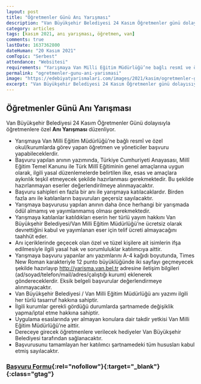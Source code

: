 ```yaml
---
layout: post
title: "Öğretmenler Günü Anı Yarışması"
description: "Van Büyükşehir Belediyesi 24 Kasım Öğretmenler günü dolayısıyla öğretmenlere özel Anı Yarışması düzenliyor."
category: articles
tags: [kasım 2021, anı yarışması, öğretmen, van]
comments: true
lastDate: 1637362800
dateHuman: "20 Kasım 2021"
comTopic: "Serbest"
attendance: "Websitesi"
requirements: "Yarışmaya Van Milli Eğitim Müdürlüğü’ne bağlı resmî ve özel okul/kurumlarda görev yapan öğretmen ve yöneticiler başvuru yapabileceklerdir"
permalink: "ogretmenler-gunu-ani-yarismasi"
image: "https://edebiyatyarismalari.com/images/2021/kasim/ogretmenler-gunu-ani-yarismasi.jpg"
excerpt: "Van Büyükşehir Belediyesi 24 Kasım Öğretmenler günü dolayısıyla öğretmenlere özel Anı Yarışması düzenliyor."
---
```


## Öğretmenler Günü Anı Yarışması
Van Büyükşehir Belediyesi 24 Kasım Öğretmenler Günü dolayısıyla öğretmenlere özel **Anı Yarışması** düzenliyor.  

- Yarışmaya Van Milli Eğitim Müdürlüğü’ne bağlı resmî ve özel okul/kurumlarda görev yapan öğretmen ve yöneticiler başvuru yapabileceklerdir.
- Başvuru yapılan anının yazımında, Türkiye Cumhuriyeti Anayasası, Millî Eğitim Temel Kanunu ile Türk Millî Eğitiminin genel amaçlarına uygun olarak, ilgili yasal düzenlemelerde belirtilen ilke, esas ve amaçlara aykırılık teşkil etmeyecek şekilde hazırlanması gerekmektedir. Bu şekilde hazırlanmayan eserler değerlendirilmeye alınmayacaktır.
- Başvuru sahipleri en fazla bir anı ile yarışmaya katılacaklardır. Birden fazla anı ile katılanların başvuruları geçersiz sayılacaktır.
- Yarışmaya başvurusu yapılan anının daha önce herhangi bir yarışmada ödül almamış ve yayımlanmamış olması gerekmektedir.
- Yarışmaya katılanlar katıldıkları eserin her türlü yayım hakkını Van Büyükşehir Belediyesi/Van Milli Eğitim Müdürlüğü’ne ücretsiz olarak devrettiğini kabul ve yayımlanan eser için telif ücreti almayacağını taahhüt eder.
- Anı içeriklerinde geçecek olan özel ve tüzel kişilere ait isimlerin ifşa edilmesiyle ilgili yasal hak ve sorumluluklar katılımcıya aittir.
- Yarışmaya başvuru yapanlar anı yazımlarını A-4 kağıdı boyutunda, Times New Roman karakteriyle 12 punto büyüklüğünde iki sayfayı geçmeyecek şekilde hazırlayıp http://yarisma.van.bel.tr adresine iletişim bilgileri (ad/soyad/telefon/mail/adres/çalıştığı kurum) eklenerek göndereceklerdir. Eksik belgeli başvurular değerlendirmeye alınmayacaktır.
- Van Büyükşehir Belediyesi / Van Milli Eğitim Müdürlüğü anı yazımı ilgili her türlü tasarruf hakkına sahiptir.
- İlgili kurumlar gerekli gördüğü durumlarda şartnamede değişiklik yapma/iptal etme hakkına sahiptir.
- Uygulama esaslarında yer almayan konulara dair takdir yetkisi Van Milli Eğitim Müdürlüğü’ne aittir.
- Dereceye girecek öğretmenlere verilecek hediyeler Van Büyükşehir Belediyesi tarafından sağlanacaktır.
- Başvurusunu tamamlayan her katılımcı şartnamedeki tüm hususları kabul etmiş sayılacaktır.

### [Başvuru Formu](http://yarisma.van.bel.tr){:rel="nofollow"}{:target="_blank"}{:class="gtag"}